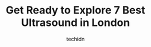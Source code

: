 ---
layout: ampstory
image: https://i0.wp.com/www.auto.or.id/wp-content/uploads/2023/06/london-x-ray-associates-0-london-1686323895.jpeg?resize=640,853
author: techidn
featured: false
description: London, Ontario, Canada is a haven for Ultrasound enthusiasts, boasting an impressive array of 7 top-notch establishments. Whether youre a seasoned connoisseur or simply curious to explore 
title: Get Ready to Explore 7 Best Ultrasound in London
cover:
   title: Get Ready to Explore 7 Best Ultrasound in London
   subtitle: AUTO.OR.ID
   background: https://www.auto.or.id/wp-content/uploads/2023/06/london-x-ray-associates-0-london-1686323895.jpeg

pages: 
 - layout: thirds
   top: <h1>#1 MyHealth Centre - London Fanshawe - Nuclear Cardiology, Ultrasound, X-ray, Mammography, Bone Density & Pain Injection</h1>
   bottom: "<p>This medical center is the newest and the best medical Center in London.  First, I want to thank the entire medical and administrative staff in this center, especially th</p>"
   background: https://www.auto.or.id/wp-content/uploads/2023/06/london-x-ray-associates-1-london-1686323896.jpeg
   backgroundblur: true
 - layout: thirds
   top: <h1>#2 MyHealth Centre - London Southdale - Ultrasound & X-ray</h1>
   bottom: "<p>510 Southdale Rd E Suite 103, London, ON N6E 0B2, Canada</p>"
   background: https://www.auto.or.id/wp-content/uploads/2023/06/london-x-ray-associates-2-london-1686323896.jpeg
   cta:
      link: https://www.auto.or.id/get-ready-to-explore-7-best-ultrasound-in-london/
      text: Get Ready to Explore 7 Best Ultrasound in London
 - layout: thirds
   top: <h1>#3 3D BabyVision London</h1>
   bottom: "<p>330 Pond Mills Rd #103, London, ON N5Z 5A9, Canada</p>"
   background: https://images.unsplash.com/photo-1611088135647-aa5eb1b5f390?ixlib=rb-4.0.3&ixid=MnwxMjA3fDB8MHxwaG90by1wYWdlfHx8fGVufDB8fHx8&auto=format&fit=crop&w=640&h=853&q=80
   cta:
      link: https://www.auto.or.id/get-ready-to-explore-7-best-ultrasound-in-london/
      text: Get Ready to Explore 7 Best Ultrasound in London
 - layout: thirds
   top: <h1>#4 UC Baby 3D Ultrasound</h1>
   bottom: "<p>310 Wellington Rd, London, ON N6C 4P4, Canada</p>"
   background: https://images.unsplash.com/photo-1607892027477-34542018abc4?ixlib=rb-4.0.3&ixid=MnwxMjA3fDB8MHxwaG90by1wYWdlfHx8fGVufDB8fHx8&auto=format&fit=crop&w=640&h=853&q=80
   cta:
      link: https://www.auto.or.id/get-ready-to-explore-7-best-ultrasound-in-london/
      text: Get Ready to Explore 7 Best Ultrasound in London
 - layout: thirds
   top: <h1>#5 MyHealth Centre - London Arva - Cardiology & Ultrasound</h1>
   bottom: "<p>21589 Richmond St, Arva, ON N0M 1C0, Canada</p>"
   background: https://images.unsplash.com/photo-1508974239320-0a029497e820?ixlib=rb-4.0.3&ixid=MnwxMjA3fDB8MHxwaG90by1wYWdlfHx8fGVufDB8fHx8&auto=format&fit=crop&w=640&h=853&q=80
   cta:
      link: https://www.auto.or.id/get-ready-to-explore-7-best-ultrasound-in-london/
      text: Get Ready to Explore 7 Best Ultrasound in London
 - layout: thirds
   top: <h1>#6 London X-Ray Associates</h1>
   bottom: "<p>450 Central Ave, London, ON N6B 2E8, Canada</p>"
   background: https://images.unsplash.com/photo-1610205296127-02e7366806e4?ixlib=rb-4.0.3&ixid=MnwxMjA3fDB8MHxwaG90by1wYWdlfHx8fGVufDB8fHx8&auto=format&fit=crop&w=640&h=853&q=80
   cta:
      link: https://www.auto.or.id/get-ready-to-explore-7-best-ultrasound-in-london/
      text: Get Ready to Explore 7 Best Ultrasound in London
 - layout: thirds
   top: <h1>#7 Westminster Mobile Medical Imaging Inc</h1>
   bottom: "<p>320 Adelaide St S, London, ON N5Z 3L2, Canada</p>"
   background: https://images.unsplash.com/photo-1577696467903-bee9f5ee9fe9?ixlib=rb-4.0.3&ixid=MnwxMjA3fDB8MHxwaG90by1wYWdlfHx8fGVufDB8fHx8&auto=format&fit=crop&w=640&h=853&q=80
   cta:
      link: https://www.auto.or.id/get-ready-to-explore-7-best-ultrasound-in-london/
      text: Get Ready to Explore 7 Best Ultrasound in London
 - layout: thirds
   middle: Continue reading...
   background: https://images.unsplash.com/photo-1619844175348-a10c44e6f66a?ixlib=rb-4.0.3&ixid=MnwxMjA3fDB8MHxwaG90by1wYWdlfHx8fGVufDB8fHx8&auto=format&fit=crop&w=640&h=853&q=80
   cta:
      link: https://www.auto.or.id/get-ready-to-explore-7-best-ultrasound-in-london/
      text: Get Ready to Explore 7 Best Ultrasound in London

---